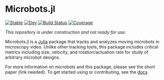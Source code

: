 # Microbots.jl

[![Stable](https://img.shields.io/badge/docs-stable-blue.svg)](https://czimm79.github.io/Microbot.jl/stable/)
[![Dev](https://img.shields.io/badge/docs-dev-blue.svg)](https://czimm79.github.io/Microbot.jl/dev/)
[![Build Status](https://github.com/czimm79/Microbots.jl/actions/workflows/CI.yml/badge.svg?branch=master)](https://github.com/czimm79/Microbots.jl/actions/workflows/CI.yml?query=branch%3Amaster)
[![Coverage](https://codecov.io/gh/czimm79/Microbots.jl/branch/master/graph/badge.svg)](https://codecov.io/gh/czimm79/Microbots.jl)

*This repository is under construction and not ready for use.*

Microbots.jl is a [Julia](https://julialang.org/) package that tracks and analyzes moving microbots in microscopy video. Unlike other tracking tools, this package includes critical metrics including size, velocity, and rotation/actuation rate for study of arbitrary microbot designs. 

For more information on microbots and this package, please see the short paper (link needed). To get started using or contributing, see the [docs](https://czimm79.github.io/Microbots.jl/stable/).

